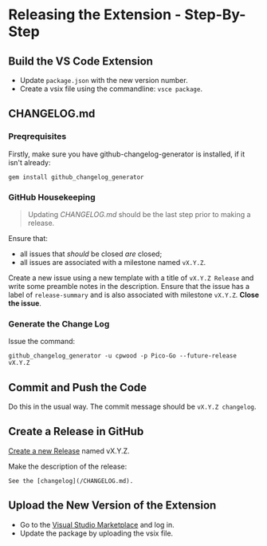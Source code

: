 # Releasing the Extension - Step-By-Step

## Build the VS Code Extension

- Update `package.json` with the new version number.
- Create a vsix file using the commandline: `vsce package`.

## CHANGELOG.md

### Preqrequisites

Firstly, make sure you have github-changelog-generator is installed, if it isn't already:

```
gem install github_changelog_generator
```

### GitHub Housekeeping

> Updating *CHANGELOG.md* should be the last step prior to making a release.

Ensure that:

* all issues that *should* be closed *are* closed;
* all issues are associated with a milestone named `vX.Y.Z`.

Create a new issue using a new template with a title of `vX.Y.Z Release` and write some preamble notes in the description. Ensure that the issue has a label of `release-summary` and is also associated with milestone `vX.Y.Z`. **Close the issue**.

### Generate the Change Log

Issue the command:

```
github_changelog_generator -u cpwood -p Pico-Go --future-release vX.Y.Z
```

## Commit and Push the Code

Do this in the usual way. The commit message should be `vX.Y.Z changelog`.

## Create a Release in GitHub

[Create a new Release](https://github.com/cpwood/Pico-Go/releases/new) named vX.Y.Z.

Make the description of the release:

```
See the [changelog](/CHANGELOG.md).
```

## Upload the New Version of the Extension

- Go to the [Visual Studio Marketplace](https://marketplace.visualstudio.com/manage/publishers/chriswood) and log in.
- Update the package by uploading the vsix file.